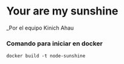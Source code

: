 # Your are my sunshine
_Por el equipo Kinich Ahau

### Comando para iniciar en docker
```
docker build -t node-sunshine
```